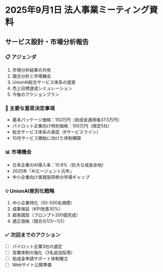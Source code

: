 # 2025年9月1日 法人事業ミーティング資料
## サービス設計・市場分析報告

### 📋 アジェンダ
1. 市場分析結果の共有
2. 競合分析と市場機会
3. UnionAI総合サービス体系の提案
4. 売上目標達成シミュレーション
5. 今後のアクションプラン

### 🎯 主要な意思決定事項
- 基本パッケージ価格：150万円（助成金適用後37.5万円）
- パイロット企業向け特別価格：100万円（限定5社）
- 総合サービス体系の承認（6サービスライン）
- 10月サービス開始に向けた体制構築

### 📊 市場機会
- 日本企業のAI導入率：10.9%（巨大な成長余地）
- 2025年「AIエージェント元年」
- 中小企業向け実践型研修の市場ギャップ

### 💡 UnionAI差別化戦略
1. 中小企業特化（50-500名規模）
2. 成果保証（KPI改善30%）
3. 超実践型（プロンプト200個完成）
4. 適正価格（競合の1/3～1/2）

### ✅ 次回までのアクション
- [ ] パイロット企業3社の選定
- [ ] 営業体制の強化（3名追加採用）
- [ ] 助成金申請サポート体制確立
- [ ] Webサイト公開準備